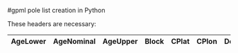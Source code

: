 #gpml pole list creation in Python

These headers are necessary:

AgeLower	| AgeNominal	| AgeUpper	| Block	| CPlat	| CPlon	| Dec		| Formation	| Inc	| N	| PLat	| PLon	| Q	| SLat	| SLon	| Terrane	| a95	| k |
----	| ----	| ----	| ----	| ----	| ----	| ----		| ----	| ----	| ----	| ----	| ----	| ----	| ----	| ----	| ----	| ----	| ---- |
